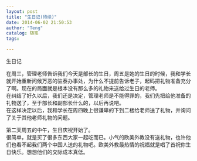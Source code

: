 ```yaml
---
layout: post
title: "生日记(待续)"
date: 2014-06-02 21:50:53
author: "Teng"
catalog: 随笔
tags: 

---
```

生日记  

在周三，管理老师告诉我们今天是部长的生日，周五是她的生日的时候，我和学长就开始重新问候万恶的驻泰办事处，为什么不提前告诉老子，起码把礼物准备充分了啊。现在的局面就是根本没有那么多的礼物来送给过生日的老师。  
在纠结了好久以后，我们还是决定，管理老师是不能得罪的，我们先把给他准备的礼物送了，至于部长和副部长什么的，以后再说吧。  
在这样决定以后，我和学长在周四晚上很谦卑的下到二楼给老师送了礼物，并询问了关于其他老师礼物的问题。  

第二天周五的中午，生日庆祝开始了。  
很简单，就是买了很多东西大家一起吃而已。小气的欧美外教没有送礼物，也许他们也看不起我们两个中国人送的礼物吧。欧美外教最热情的祝福就是唱了首祝你生日快乐。想想他们的交际成本真低。